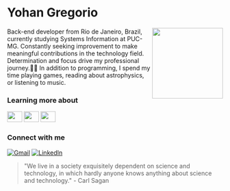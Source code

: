 # Yohan Gregorio

<img height="165em" align="right" src="https://github-readme-stats.vercel.app/api/top-langs/?username=yohangreg&layout=compact&langs_count=7&theme=dracula&title_color=FF0335&text_color=FFF&bg_color=000&border_radius=3&border_color=a60324&icon_color=FF0335&theme=dracula"/>

Back-end developer from Rio de Janeiro, Brazil, currently studying Systems Information at PUC-MG. Constantly seeking improvement to make meaningful contributions in the technology field. Determination and focus drive my professional journey.👨‍💻
In addition to programming, I spend my time playing games, reading about astrophysics, or listening to music.

### Learning more about
<p align="left">
  <img height="25" width="35" src="https://cdn.jsdelivr.net/gh/devicons/devicon/icons/kotlin/kotlin-original.svg" />    
  <img height="25" width="35" src="https://cdn.jsdelivr.net/gh/devicons/devicon/icons/nodejs/nodejs-original.svg" />
  <img height="25" width="35" src="https://cdn.jsdelivr.net/gh/devicons/devicon/icons/googlecloud/googlecloud-original.svg" />
</p>

### Connect with me

[![Gmail](https://img.shields.io/badge/-Gmail-000?style=for-the-badge&logo=gmail&logoColor=FF0335&color:FFF&title_color=FF0335&text_color=FFF&bg_color=000)](mailto:yohanggg26@gmail.com)
[![LinkedIn](https://img.shields.io/badge/-LinkedIn-000?style=for-the-badge&logo=linkedin&logoColor=FF0335&color:FFF&title_color=FF0335&text_color=FFF&bg_color=000)](https://www.linkedin.com/in/yohangregorio/)

> "We live in a society exquisitely dependent on science and technology, in which hardly anyone knows anything about science and technology." - Carl Sagan
